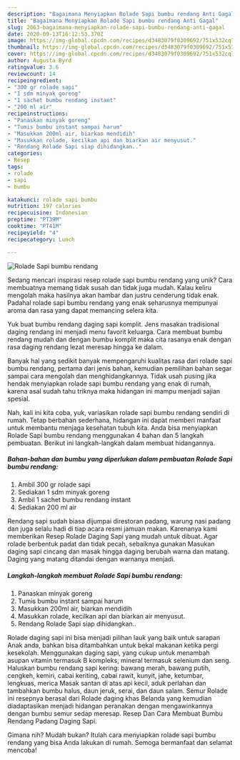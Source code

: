 ```yaml
---
description: "Bagaimana Menyiapkan Rolade Sapi bumbu rendang Anti Gagal"
title: "Bagaimana Menyiapkan Rolade Sapi bumbu rendang Anti Gagal"
slug: 2063-bagaimana-menyiapkan-rolade-sapi-bumbu-rendang-anti-gagal
date: 2020-09-13T16:12:53.370Z
image: https://img-global.cpcdn.com/recipes/d3483079f0309692/751x532cq70/rolade-sapi-bumbu-rendang-foto-resep-utama.jpg
thumbnail: https://img-global.cpcdn.com/recipes/d3483079f0309692/751x532cq70/rolade-sapi-bumbu-rendang-foto-resep-utama.jpg
cover: https://img-global.cpcdn.com/recipes/d3483079f0309692/751x532cq70/rolade-sapi-bumbu-rendang-foto-resep-utama.jpg
author: Augusta Byrd
ratingvalue: 3.6
reviewcount: 14
recipeingredient:
- "300 gr rolade sapi"
- "1 sdm minyak goreng"
- "1 sachet bumbu rendang instant"
- "200 ml air"
recipeinstructions:
- "Panaskan minyak goreng"
- "Tumis bumbu instant sampai harum"
- "Masukkan 200ml air, biarkan mendidih"
- "Masukkan rolade, kecilkan api dan biarkan air menyusut."
- "Rendang Rolade Sapi siap dihidangkan.."
categories:
- Resep
tags:
- rolade
- sapi
- bumbu

katakunci: rolade sapi bumbu 
nutrition: 197 calories
recipecuisine: Indonesian
preptime: "PT39M"
cooktime: "PT41M"
recipeyield: "4"
recipecategory: Lunch

---
```



![Rolade Sapi bumbu rendang](https://img-global.cpcdn.com/recipes/d3483079f0309692/751x532cq70/rolade-sapi-bumbu-rendang-foto-resep-utama.jpg)

Sedang mencari inspirasi resep rolade sapi bumbu rendang yang unik? Cara membuatnya memang tidak susah dan tidak juga mudah. Kalau keliru mengolah maka hasilnya akan hambar dan justru cenderung tidak enak. Padahal rolade sapi bumbu rendang yang enak seharusnya mempunyai aroma dan rasa yang dapat memancing selera kita.

Yuk buat bumbu rendang daging sapi komplit. Jens masakan tradisional daging rendang ini menjadi menu favorit keluarga. Cara membuat bumbu rendang mudah dan dengan bumbu komplit maka cita rasanya enak dengan rasa daging rendang lezat meresap hingga ke dalam.

Banyak hal yang sedikit banyak mempengaruhi kualitas rasa dari rolade sapi bumbu rendang, pertama dari jenis bahan, kemudian pemilihan bahan segar sampai cara mengolah dan menghidangkannya. Tidak usah pusing jika hendak menyiapkan rolade sapi bumbu rendang yang enak di rumah, karena asal sudah tahu triknya maka hidangan ini mampu menjadi sajian spesial.


Nah, kali ini kita coba, yuk, variasikan rolade sapi bumbu rendang sendiri di rumah. Tetap berbahan sederhana, hidangan ini dapat memberi manfaat untuk membantu menjaga kesehatan tubuh kita. Anda bisa menyiapkan Rolade Sapi bumbu rendang menggunakan 4 bahan dan 5 langkah pembuatan. Berikut ini langkah-langkah dalam membuat hidangannya.

<!--inarticleads1-->

##### Bahan-bahan dan bumbu yang diperlukan dalam pembuatan Rolade Sapi bumbu rendang:

1. Ambil 300 gr rolade sapi
1. Sediakan 1 sdm minyak goreng
1. Ambil 1 sachet bumbu rendang instant
1. Sediakan 200 ml air


Rendang sapi sudah biasa dijumpai direstoran padang, warung nasi padang dan juga selalu hadi di tiap acara resmi jamuan makan. Karenanya kami memberikan Resep Rolade Daging Sapi yang mudah untuk dibuat. Agar rolade berbentuk padat dan tidak pecah, sebaiknya gunakan Masukan daging sapi cincang dan masak hingga daging berubah warna dan matang. Daging yang matang ditandai dengan warnanya menjadi. 

<!--inarticleads2-->

##### Langkah-langkah membuat Rolade Sapi bumbu rendang:

1. Panaskan minyak goreng
1. Tumis bumbu instant sampai harum
1. Masukkan 200ml air, biarkan mendidih
1. Masukkan rolade, kecilkan api dan biarkan air menyusut.
1. Rendang Rolade Sapi siap dihidangkan..


Rolade daging sapi ini bisa menjadi pilihan lauk yang baik untuk sarapan Anak anda, bahkan bisa ditambahkan untuk bekal makanan ketika pergi kesekolah. Menggunakan daging sapi, yang cukup untuk menambah asupan vitamin termasuk B kompleks, mineral termasuk selenium dan seng. Haluskan bumbu rendang sapi kering: bawang merah, bawang putih, cengkeh, kemiri, cabai keriting, cabai rawit, kunyit, jahe, ketumbar, lengkuas, merica Masak santan di atas api kecil, aduk perlahan dan tambahkan bumbu halus, daun jeruk, serai, dan daun salam. Semur Rolade ini resepnya berasal dari Rolade daging khas Belanda yang kemudian diadaptasikan menjadi hidangan peranakan dengan mengawinkannya dengan bumbu semur sedap meresap. Resep Dan Cara Membuat Bumbu Rendang Padang Daging Sapi. 

Gimana nih? Mudah bukan? Itulah cara menyiapkan rolade sapi bumbu rendang yang bisa Anda lakukan di rumah. Semoga bermanfaat dan selamat mencoba!
